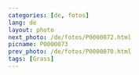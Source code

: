 ```yaml
---
categories: [de, fotos]
lang: de
layout: photo
next_photo: /de/fotos/P0000072.html
picname: P0000073
prev_photo: /de/fotos/P0000070.html
tags: [Grass]
---
```

